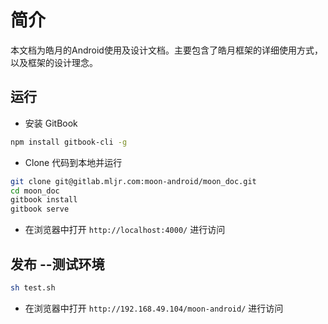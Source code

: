 # 简介
本文档为皓月的Android使用及设计文档。主要包含了皓月框架的详细使用方式，以及框架的设计理念。

## 运行
* 安装 GitBook
```bash
npm install gitbook-cli -g
```
* Clone 代码到本地并运行
```bash
git clone git@gitlab.mljr.com:moon-android/moon_doc.git
cd moon_doc
gitbook install
gitbook serve
```
* 在浏览器中打开 `http://localhost:4000/` 进行访问

## 发布 --测试环境
```bash
sh test.sh

```

* 在浏览器中打开 `http://192.168.49.104/moon-android/` 进行访问




